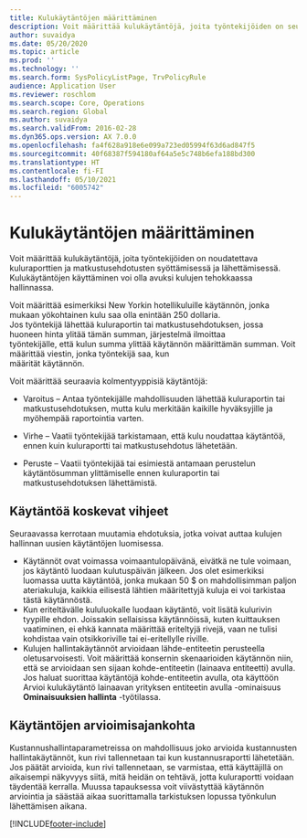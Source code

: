```yaml
---
title: Kulukäytäntöjen määrittäminen
description: Voit määrittää kulukäytäntöjä, joita työntekijöiden on seurattava kuluraporttien ja matkustusehdotusten syöttämisessä ja lähettämisessä Microsoft Dynamics 365 Financessa.
author: suvaidya
ms.date: 05/20/2020
ms.topic: article
ms.prod: ''
ms.technology: ''
ms.search.form: SysPolicyListPage, TrvPolicyRule
audience: Application User
ms.reviewer: roschlom
ms.search.scope: Core, Operations
ms.search.region: Global
ms.author: suvaidya
ms.search.validFrom: 2016-02-28
ms.dyn365.ops.version: AX 7.0.0
ms.openlocfilehash: fa4f628a918e6e099a723ed05994f63d6ad847f5
ms.sourcegitcommit: 40f68387f594180af64a5e5c748b6efa188bd300
ms.translationtype: HT
ms.contentlocale: fi-FI
ms.lasthandoff: 05/10/2021
ms.locfileid: "6005742"
---
```

# <a name="set-up-expense-policies"></a>Kulukäytäntöjen määrittäminen

Voit määrittää kulukäytäntöjä, joita työntekijöiden on noudatettava kuluraporttien ja matkustusehdotusten syöttämisessä ja lähettämisessä.         
Kulukäytäntöjen käyttäminen voi olla avuksi kulujen tehokkaassa hallinnassa.         

Voit määrittää esimerkiksi New Yorkin hotellikuluille käytännön, jonka mukaan yökohtainen kulu saa olla enintään 250 dollaria.       
Jos työntekijä lähettää kuluraportin tai matkustusehdotuksen, jossa huoneen hinta ylitää tämän summan, järjestelmä ilmoittaa        
työntekijälle, että kulun summa ylittää käytännön määrittämän summan. Voit määrittää viestin, jonka työntekijä saa, kun        
määrität käytännön.      
        
Voit määrittää seuraavia kolmentyyppisiä käytäntöjä:         
        
- Varoitus – Antaa työntekijälle mahdollisuuden lähettää kuluraportin tai matkustusehdotuksen, mutta kulu merkitään kaikille hyväksyjille ja        
  myöhempää raportointia varten.        

- Virhe – Vaatii työntekijää tarkistamaan, että kulu noudattaa käytäntöä, ennen kuin kuluraportti tai matkustusehdotus lähetetään.       
 
 - Peruste – Vaatii työntekijää tai esimiestä antamaan perustelun käytäntösumman ylittämiselle ennen kuluraportin tai matkustusehdotuksen lähettämistä.        

## <a name="policy-tips"></a>Käytäntöä koskevat vihjeet
Seuraavassa kerrotaan muutamia ehdotuksia, jotka voivat auttaa kulujen hallinnan uusien käytäntöjen luomisessa. 
* Käytännöt ovat voimassa voimaantulopäivänä, eivätkä ne tule voimaan, jos käytäntö luodaan kulutuspäivän jälkeen. Jos olet esimerkiksi luomassa uutta käytäntöä, jonka mukaan 50 $ on mahdollisimman paljon ateriakuluja, kaikkia eilisestä lähtien määritettyjä kuluja ei voi tarkistaa tästä käytännöstä.
* Kun eriteltävälle kululuokalle luodaan käytäntö, voit lisätä kulurivin tyypille ehdon. Joissakin sellaisissa käytännöissä, kuten kuittauksen vaatiminen, ei ehkä kannata määrittää eriteltyjä rivejä, vaan ne tulisi kohdistaa vain otsikkoriville tai ei-eritellylle riville. 
* Kulujen hallintakäytännöt arvioidaan lähde-entiteetin perusteella oletusarvoisesti. Voit määrittää konsernin skenaarioiden käytännön niin, että se arvioidaan sen sijaan kohde-entiteetin (lainaava entiteetti) avulla. Jos haluat suorittaa käytäntöjä kohde-entiteetin avulla, ota käyttöön Arvioi kulukäytäntö lainaavan yrityksen entiteetin avulla -ominaisuus **Ominaisuuksien hallinta** -työtilassa.

## <a name="when-to-evaluate-policies"></a>Käytäntöjen arvioimisajankohta

Kustannushallintaparametreissa on mahdollisuus joko arvioida kustannusten hallintakäytännöt, kun rivi tallennetaan tai kun kustannusraportti lähetetään. Jos päätät arvioida, kun rivi tallennetaan, se varmistaa, että käyttäjillä on aikaisempi näkyvyys siitä, mitä heidän on tehtävä, jotta kuluraportti voidaan täydentää kerralla. Muussa tapauksessa voit viivästyttää käytännön arviointia ja säästää aikaa suorittamalla tarkistuksen lopussa työnkulun lähettämisen aikana.


[!INCLUDE[footer-include](../includes/footer-banner.md)]